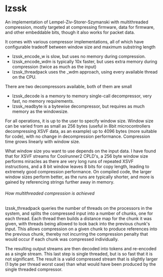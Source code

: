 # lzssk
An implementation of Lempel-Ziv-Storer-Szymanski with multithreaded compression,
mostly targeted at compressing firmware, data for firmware, and other embeddable bits,
though it also works for packet data.

It comes with various compressor implementations, all of which have configurable tradeoff
between window size and maximum substring length

- lzssk_encode_w is slow, but uses no memory during compression.
- lzssk_encode_wdm is typically 10x faster, but uses extra memory during compression (twice as much as the input)
- lzssk_threadpack uses the _wdm approach, using every available thread on the CPU.

There are two decompressors available, both of them are small

- lzssk_decode is a memory to memory single-call decompressor, very fast, no memory requirements.
- lzssk_readbyte is a bytewise decompressor, but requires as much memory as the windowsize.

For all operations, it is up to the user to specify window size. Window size can be varied
from as small as 256 bytes (useful in 8bit microcontrollers decompressing XSVF data, as an
example) up to 4096 bytes (more suitable for code), with no change in decompression performance.
Compression time grows linearly with window size.

What window size you want to use depends on the input data. I have found that for XSVF streams
for Coolrunner2 CPLD's, a 256 byte window size performs miracles as there are very long runs of
repeated XSVF instructions, and a 8 bit window leaves 8 bits for copy length, leading to
extremely good compression performance. On compiled code, the larger window sizes perform better,
as the runs are typically shorter, and more is gained by referencing strings further away in
memory.


###### How multithreaded compression is achieved

lzssk_threadpack queries the number of threads on the processors in the system, and splits
the compressed input into a number of chunks, one for each thread.
Each thread then builds a distance map for the chunk it was given, with threads being
allowed to look back into the previous chunk's input. This allows compression on a given
chunk to produce references into the previous chunk, thereby not incurring the compression
penalty that would occur if each chunk was compressed individually.

The resulting output streams are then decoded into tokens and re-encoded as a single stream.
This last step is single threaded, but is so fast that it is not significant.
The result is a valid compressed stream that is slightly larger (1 byte per thread worst case)
than what would have been produced by the single threaded compressor.
